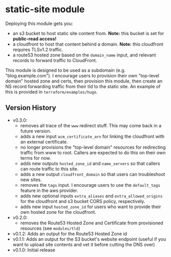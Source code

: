 # static-site module

Deploying this module gets you:

- an s3 bucket to host static site content from. **Note:** this bucket is set
  for **public-read access!**
- a cloudfront to host that content behind a domain. **Note:** this cloudfront
  requires TLSv1.2 traffic.
- a route53 hosted zone based on the `domain_name` input, and relevant records
  to forward traffic to CloudFront.

This module is designed to be used as a subdomain (e.g. "blog.example.com"). I
encourage users to provision their own "top-level domain" hosted zone and certs,
then provision this module, then create an NS record forwarding traffic from
their tld to the static site. An example of this is provided in
`terraform/examples/hugo`.

## Version History

- v0.3.0:
  - removes all trace of the `www` redirect stuff. This may come back in a
    future version.
  - adds a new input `acm_certificate_arn` for linking the cloudfront with an
    external certificate.
  - no longer provisions the "top-level domain" resources for redirecting
    traffic from www to root. Callers are expected to do this on their own terms
    for now.
  - adds new outputs `hosted_zone_id` and `name_servers` so that callers can
    route traffic to this site.
  - adds a new output `cloudfront_domain` so that users can troubleshoot new
    sites.
  - removes the `tags` input. I encourage users to use the `default_tags`
    feature in the aws provider.
  - adds new optional inputs `extra_aliases` and `extra_allowed_origins` for the
    cloudfront and s3 bucket CORS policy, respectively.
  - adds new input `hosted_zone_id` for users who want to provide their own
    hosted zone for the cloudfront.
- v0.2.0:
  - removes the Route53 Hosted Zone and Certificate from provisioned resources
    (see `modules/tld`)
- v0.1.2: Adds an output for the Route53 Hosted Zone id
- v0.1.1: Adds an output for the S3 bucket's website endpoint (useful if you
  want to upload site contents and vet it before cutting the DNS over)
- v0.1.0: Initial release
